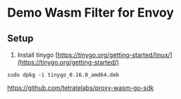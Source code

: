 # Demo Wasm Filter for Envoy

## Setup

1. Install tinygo [https://tinygo.org/getting-started/linux/](https://tinygo.org/getting-started/)
```wget https://github.com/tinygo-org/tinygo/releases/download/v0.16.0/tinygo_0.16.0_amd64.deb
sudo dpkg -i tinygo_0.16.0_amd64.deb
```


https://github.com/tetratelabs/proxy-wasm-go-sdk